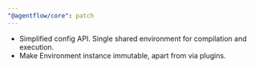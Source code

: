 ```yaml
---
"@agentflow/core": patch
---
```


- Simplified config API. Single shared environment for compilation and execution.
- Make Environment instance immutable, apart from via plugins.
